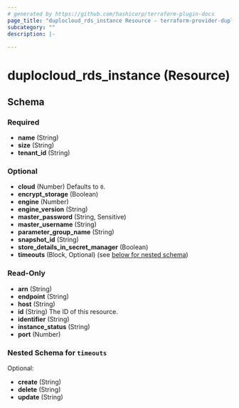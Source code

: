 ```yaml
---
# generated by https://github.com/hashicorp/terraform-plugin-docs
page_title: "duplocloud_rds_instance Resource - terraform-provider-duplocloud"
subcategory: ""
description: |-
  
---
```


# duplocloud_rds_instance (Resource)





<!-- schema generated by tfplugindocs -->
## Schema

### Required

- **name** (String)
- **size** (String)
- **tenant_id** (String)

### Optional

- **cloud** (Number) Defaults to `0`.
- **encrypt_storage** (Boolean)
- **engine** (Number)
- **engine_version** (String)
- **master_password** (String, Sensitive)
- **master_username** (String)
- **parameter_group_name** (String)
- **snapshot_id** (String)
- **store_details_in_secret_manager** (Boolean)
- **timeouts** (Block, Optional) (see [below for nested schema](#nestedblock--timeouts))

### Read-Only

- **arn** (String)
- **endpoint** (String)
- **host** (String)
- **id** (String) The ID of this resource.
- **identifier** (String)
- **instance_status** (String)
- **port** (Number)

<a id="nestedblock--timeouts"></a>
### Nested Schema for `timeouts`

Optional:

- **create** (String)
- **delete** (String)
- **update** (String)


